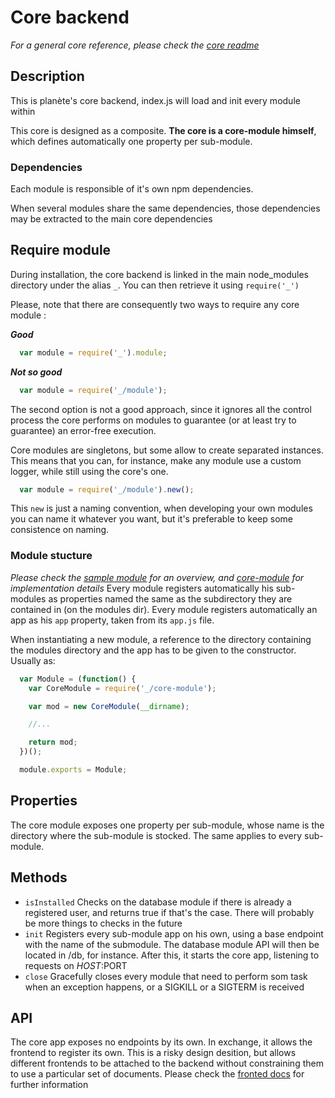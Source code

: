 # Core backend
*For a general core reference, please check the [core readme](../README.md)*

## Description
This is planète's core backend, index.js will load and init every module within

This core is designed as a composite. **The core is a core-module himself**, which defines automatically one property per sub-module.

### Dependencies
Each module is responsible of it's own npm dependencies.

When several modules share the same dependencies, those dependencies may be extracted to the main core dependencies

## Require module
During installation, the core backend is linked in the main node_modules directory under the alias `_`. You can then retrieve it using `require('_')`

Please, note that there are consequently two ways to require any core module :

***Good***
```js
  var module = require('_').module;
```  
***Not so good***
```js
  var module = require('_/module');
```

The second option is not a good approach, since it ignores all the control process the core performs on modules to guarantee (or at least try to guarantee) an error-free execution.

Core modules are singletons, but some allow to create separated instances. This means that you can, for instance, make any module use a custom logger, while still using the core's one.

```js
  var module = require('_/module').new();
```

This `new` is just a naming convention, when developing your own modules you can name it whatever you want, but it's preferable to keep some consistence on naming.

### Module stucture
*Please check the [sample module](../sample-module) for an overview, and [core-module](./core-module.js) for implementation details*
Every module registers automatically his sub-modules as properties named the same as the subdirectory they are contained in (on the modules dir).
Every module registers automatically an app as his `app` property, taken from its `app.js` file.

When instantiating a new module, a reference to the directory containing the modules directory and the app has to be given to the constructor. Usually as:

```js
  var Module = (function() {
    var CoreModule = require('_/core-module');

    var mod = new CoreModule(__dirname);

    //...

    return mod;
  })();

  module.exports = Module;
```

## Properties
The core module exposes one property per sub-module, whose name is the directory where the sub-module is stocked. The same applies to every sub-module.

## Methods
  - `isInstalled` Checks on the database module if there is already a registered user, and returns true if that's the case. There will probably be more things to checks in the future
  - `init` Registers every sub-module app on his own, using a base endpoint with the name of the submodule. The database module API will then be located in /db, for instance. After this, it starts the core app, listening to requests on $HOST:$PORT
  - `close` Gracefully closes every module that need to perform som task when an exception happens, or a SIGKILL or a SIGTERM is received

## API
The core app exposes no endpoints by its own. In exchange, it allows the frontend to register its own. This is a risky design desition, but allows different frontends to be attached to the backend without constraining them to use a particular set of documents. Please check the [fronted docs](../frontend/README.md) for further information
